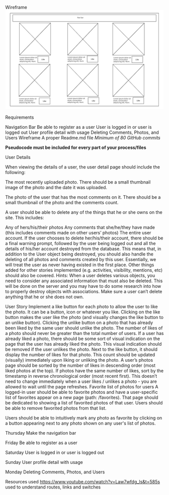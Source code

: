 Wireframe
![Wireframe](https://raw.githubusercontent.com/Jiaxi-Wu-Dev/react-photo-app/master/src/assets/wireframe.png)

Requirements

Navigation Bar
Be able to register as a user
User is logged in or user is logged out
User profile detail with usage
Deleting Comments, Photos, and Users
Wireframe 
A proper Readme.md file 
*Minimum of 80 GitHub commits*

**Pseudocode must be included for every part of your process/files**

User Details

When viewing the details of a user, the user detail page should include the following: 

The most recently uploaded photo. There should be a small thumbnail image of the photo and the date it was uploaded. 

The photo of the user that has the most comments on it. There should be a small thumbnail of the photo and the comments count.

A user should be able to delete any of the things that he or she owns on the site. This includes:

Any of hers/his/their photos
Any comments that she/he/they have made (this includes comments made on other users’ photos)
The entire user account. If the user chooses to delete her/his/their account, there should be a final warning prompt, followed by the user being logged out and all the details of his/her account destroyed from the database. This means that, in addition to the User object being destroyed, you should also handle the deleting of all photos and comments created by this user. Essentially, we will treat the user as never having existed in the first place. Other things added for other stories implemented (e.g. activities, visibility, mentions, etc) should also be covered.
Hints:
When a user deletes various objects, you need to consider any associated information that must also be deleted. This will be done on the server and you may have to do some research into how to properly destroy objects with associations. 
Make sure a user can’t delete anything that he or she does not own.
 

User Story
Implement a like button for each photo to allow the user to like the photo. It can be a button, icon or whatever you like.
Clicking on the like button makes the user like the photo (and visually changes the like button to an unlike button). Clicking the unlike button on a photo that has already been liked by the same user should unlike the photo.
The number of likes of a photo should never be greater than the total number of users.
If a user has already liked a photo, there should be some sort of visual indication on the page that the user has already liked the photo. This visual indication should be removed if the user unlikes the photo.
Next to the like button, it should display the number of likes for that photo. This count should be updated (visually) immediately upon liking or unliking the photo.
A user’s photos page should be sorted by the number of likes in descending order (most liked photos at the top). If photos have the same number of likes, sort by the timestamp in reverse chronological order (most recent first). This doesn’t need to change immediately when a user likes / unlikes a photo - you are allowed to wait until the page refreshes.
Favorite list of photos for users
A logged-in user should be able to favorite photos and have a user-specific list of favorites appear on a new page (path: /favorites). That page should be dedicated to showing a list of favorited photos of that user. Users should be able to remove favorited photos from that list.

Users should be able to intuitively mark any photo as favorite by clicking on a button appearing next to any photo shown on any user's list of photos.

Thursday 
Make the navigation bar


Friday
Be able to register as a user


Saturday
User is logged in or user is logged out

Sunday
User profile detail with usage

Monday
Deleting Comments, Photos, and Users


Resources used 
https://www.youtube.com/watch?v=Law7wfdg_ls&t=585s
used to understand routes, links and switches 